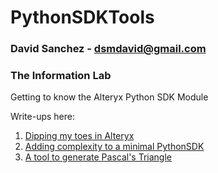 # PythonSDKTools
### David Sanchez - dsmdavid@gmail.com
### The Information Lab

Getting to know the Alteryx Python SDK Module

Write-ups here:
1. [Dipping my toes in Alteryx](https://www.theinformationlab.co.uk/2018/08/06/dipping-my-toes-into-alteryx-python-sdk/)  
1. [Adding complexity to a minimal PythonSDK](https://www.theinformationlab.co.uk/2018/08/07/adding-complexity-alteryx-pythonsdk/)  
1. [A tool to generate Pascal's Triangle](https://www.theinformationlab.co.uk/2018/08/15/pascals-triangle-alteryx-python-sdk/)  